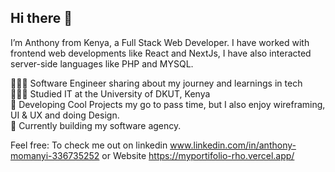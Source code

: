 ## Hi there 👋

I’m Anthony from Kenya, a Full Stack Web Developer.
I have worked with frontend web developments like React and NextJs, I have also interacted server-side languages like PHP and MYSQL. 

👩🏻‍💻 Software Engineer sharing about my journey and learnings in tech<br/>
👩🏻‍🎓 Studied IT at the University of DKUT, Kenya<br/>
🎨 Developing Cool Projects my go to pass time, but I also enjoy wireframing, UI & UX and doing Design.<br/>
💭 Currently building my software agency.<br/>

Feel free:
To check me out on linkedin www.linkedin.com/in/anthony-momanyi-336735252 or Website https://myportifolio-rho.vercel.app/
